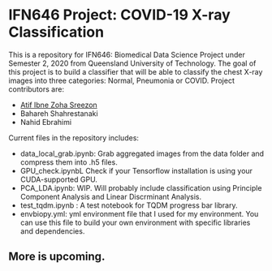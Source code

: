 # IFN646 Project: COVID-19 X-ray Classification

This is a repository for IFN646: Biomedical Data Science Project under Semester 2, 2020 from Queensland University of Technology. The goal of this project is to build a classifier that will be able to classify the chest X-ray images into three categories: Normal, Pneumonia or COVID. Project contributors are:

* [Atif Ibne Zoha Sreezon][atif-github]
* Bahareh Shahrestanaki
* Nahid Ebrahimi

Current files in the repository includes:
* data_local_grab.ipynb: Grab aggregated images from the data folder and compress them into .h5 files.
* GPU_check.ipynbL Check if your Tensorflow installation is using your CUDA-supported GPU.
* PCA_LDA.ipynb: WIP. Will probably include classification using Principle Component Analysis and Linear Discrminant Analysis.
* test_tqdm.ipynb : A test notebook for TQDM progress bar library.
* envbiopy.yml: yml environment file that I used for my environment. You can use this file to build your own environment with specific libraries and dependencies.


## More is upcoming.




[atif-github]: https://github.com/atif-sreezon
